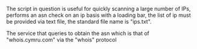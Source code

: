 The script in question is useful for quickly scanning a large number of IPs, performs an asn check on an ip basis with a loading bar, the list of ip must be provided via text file, the standard file name is "ips.txt".

The service that queries to obtain the asn which is that of "whois.cymru.com" via the "whois" protocol

